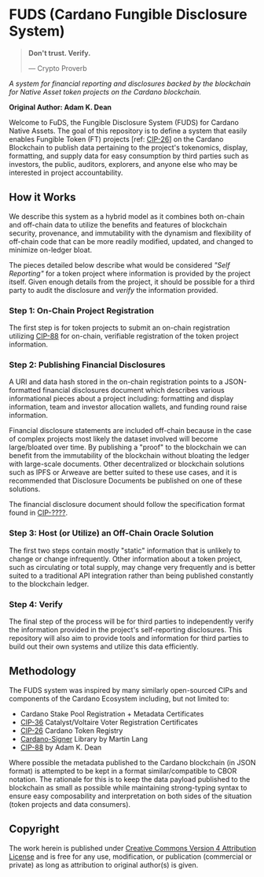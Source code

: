 # FUDS (Cardano Fungible Disclosure System)

> **Don't trust. Verify.**
>
> — Crypto Proverb

_A system for financial reporting and disclosures backed by the blockchain for Native Asset token projects on the
Cardano blockchain._

**Original Author: Adam K. Dean**

Welcome to FuDS, the Fungible Disclosure System (FUDS) for Cardano Native Assets. The goal of this repository is to
define a system that easily enables Fungible Token (FT) projects
[ref: [CIP-26](https://github.com/cardano-foundation/CIPs/blob/master/CIP-0026)]
on the Cardano Blockchain to publish data pertaining to the project's tokenomics, display, formatting, and supply data
for easy consumption by third parties such as investors, the public, auditors, explorers, and anyone else who may be
interested in project accountability.

## How it Works

We describe this system as a hybrid model as it combines both on-chain and off-chain data to utilize the benefits and
features of blockchain security, provenance, and immutability with the dynamism and flexibility of off-chain code that
can be more readily modified, updated, and changed to minimize on-ledger bloat.

The pieces detailed below describe what would be considered _"Self Reporting"_ for a token project where information is
provided by the project itself. Given enough details from the project, it should be possible for a third party to audit
the disclosure and _verify_ the information provided.

### Step 1: On-Chain Project Registration

The first step is for token projects to submit an on-chain registration
utilizing [CIP-88](https://github.com/cardano-foundation/CIPs/pull/467) for on-chain, verifiable
registration of the token project information.

### Step 2: Publishing Financial Disclosures

A URI and data hash stored in the on-chain registration points to a JSON-formatted financial disclosures document which
describes various informational pieces about a project including: formatting and display information, team and investor
allocation wallets, and funding round raise information.

Financial disclosure statements are included off-chain because in the case of complex projects most likely the dataset
involved will become large/bloated over time. By publishing a "proof" to the blockchain we can benefit from the
immutability of the blockchain without bloating the ledger with large-scale documents. Other decentralized or blockchain
solutions such as IPFS or Arweave are better suited to these use cases, and it is recommended that Disclosure Documents
be published on one of these solutions.

The financial disclosure document should follow the specification format found
in [CIP-????](https://github.com/cardano-foundation/CIPs/pull/495).

### Step 3: Host (or Utilize) an Off-Chain Oracle Solution

The first two steps contain mostly "static" information that is unlikely to change or change infrequently. Other
information about a token project, such as circulating or total supply, may change very frequently and is better suited
to a traditional API integration rather than being published constantly to the blockchain ledger.

### Step 4: Verify

The final step of the process will be for third parties to independently verify the information provided in the
project's self-reporting disclosures. This repository will also aim to provide tools and information for third parties
to build out their own systems and utilize this data efficiently.

## Methodology

The FUDS system was inspired by many similarly open-sourced CIPs and components of the Cardano Ecosystem including, but
not limited to:

* Cardano Stake Pool Registration + Metadata Certificates
* [CIP-36](https://github.com/cardano-foundation/CIPs/blob/master/CIP-0036) Catalyst/Voltaire Voter Registration
  Certificates
* [CIP-26](https://github.com/cardano-foundation/CIPs/blob/master/CIP-0026) Cardano Token Registry
* [Cardano-Signer](https://github.com/gitmachtl/cardano-signer) Library by Martin Lang
* [CIP-88](https://github.com/cardano-foundation/CIPs/pull/467) by Adam K. Dean

Where possible the metadata published to the Cardano blockchain (in JSON format) is attempted to be kept in a format
similar/compatible to CBOR notation. The rationale for this is to keep the data payload published to the blockchain as
small as possible while maintaining strong-typing syntax to ensure easy composability and interpretation on both sides
of the situation (token projects and data consumers).

## Copyright

The work herein is published under
[Creative Commons Version 4 Attribution License]((https://creativecommons.org/licenses/by/4.0/legalcode)) and is free
for any use, modification, or publication (commercial or private) as long as attribution to original author(s) is given.


